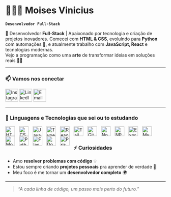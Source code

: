 # 👨🏻‍💻 Moises Vinicius

**`Desenvolvedor Full-Stack`**

🚀 Desenvolvedor **Full-Stack** | Apaixonado por tecnologia e criação de projetos inovadores.
Comecei com **HTML & CSS**, evoluíndo para **Python** com automações 🤖, e atualmente trabalho com **JavaScript, React** e tecnologias modernas.  
Vejo a programação como uma **arte** de transformar ideias em soluções reais 🎨💡

---

### 📫 Vamos nos conectar

[<img src="https://cdn-icons-png.flaticon.com/512/174/174855.png" width="40" alt="Instagram">](https://www.instagram.com/dev_vini.py/)
[<img src="https://cdn.jsdelivr.net/gh/devicons/devicon/icons/linkedin/linkedin-original.svg" width="40" alt="LinkedIn">](https://www.linkedin.com/in/moises-vinicius-327808371/)
[<img src="https://cdn-icons-png.flaticon.com/512/732/732200.png" width="40" alt="Email">](mailto:moisesvinicius.tech@gmail.com)

---

### 🤖 Linguagens e Tecnologias que sei ou to estudando

<img align="left" alt="HTML" title="HTML" width="30px" style="padding-right: 10px;" src="https://cdn.jsdelivr.net/gh/devicons/devicon@latest/icons/html5/html5-original.svg"/>
<img align="left" alt="CSS" title="CSS" width="30px" style="padding-right: 10px;" src="https://cdn.jsdelivr.net/gh/devicons/devicon@latest/icons/css3/css3-original.svg"/>
<img align="left" alt="JavaScript" title="JavaScript" width="30px" style="padding-right: 10px;" src="https://cdn.jsdelivr.net/gh/devicons/devicon@latest/icons/javascript/javascript-original.svg"/>
<img align="left" alt="TypeScript" title="TypeScript" width="30px" style="padding-right: 10px;" src="https://cdn.jsdelivr.net/gh/devicons/devicon@latest/icons/typescript/typescript-original.svg"/>
<img align="left" alt="React" title="React" width="30px" style="padding-right: 10px;" src="https://cdn.jsdelivr.net/gh/devicons/devicon@latest/icons/react/react-original.svg"/>
<img align="left" alt="Tailwind" title="Tailwind" width="30px" style="padding-right: 10px;" src="https://cdn.jsdelivr.net/gh/devicons/devicon@latest/icons/tailwindcss/tailwindcss-original.svg"/>
<img align="left" alt="Git" title="Git" width="30px" style="padding-right: 10px;" src="https://cdn.jsdelivr.net/gh/devicons/devicon@latest/icons/git/git-original.svg"/>
<img align="left" alt="Node.js" title="Node.js" width="30px" style="padding-right: 10px;" src="https://cdn.jsdelivr.net/gh/devicons/devicon@latest/icons/nodejs/nodejs-original.svg"/>
<img align="left" alt="NPM" title="NPM" width="30px" style="padding-right: 10px;" src="https://cdn.jsdelivr.net/gh/devicons/devicon@latest/icons/npm/npm-original-wordmark.svg"/>
<img align="left" alt="Express" title="Express" width="30px" style="padding-right: 10px;" src="https://cdn.jsdelivr.net/gh/devicons/devicon@latest/icons/express/express-original.svg"/>
<img align="left" alt="MySQL" title="MySQL" width="30px" style="padding-right: 10px;" src="https://cdn.jsdelivr.net/gh/devicons/devicon@latest/icons/mysql/mysql-original.svg"/>
<img align="left" alt="MongoDB" title="MongoDB" width="30px" style="padding-right: 10px;" src="https://cdn.jsdelivr.net/gh/devicons/devicon/icons/mongodb/mongodb-original.svg"/>

<img align="left" alt="Python" title="Python" width="30px" style="padding-right: 10px;" src="https://cdn.jsdelivr.net/gh/devicons/devicon@latest/icons/python/python-original.svg"/>

<img align="left" alt="Flask" title="Flask" width="30px" style="padding-right: 10px;" src="https://cdn.jsdelivr.net/gh/devicons/devicon@latest/icons/flask/flask-original.svg"/>

<img align="left" alt="Docker" title="Docker" width="30px" style="padding-right: 10px;" src="https://cdn.jsdelivr.net/gh/devicons/devicon/icons/docker/docker-original.svg"/>
<img align="left" alt="Prisma" title="Prisma ORM" width="30px" style="padding-right: 10px;" src="https://cdn.jsdelivr.net/gh/devicons/devicon/icons/prisma/prisma-original.svg"/>

<br><br>



### ⚡ Curiosidades

- Amo **resolver problemas com código** 💡  
- Estou sempre criando **projetos pessoais** pra aprender de verdade 🚀  
- Meu foco é me tornar um **desenvolvedor completo** 🌍  

---

> _“A cada linha de código, um passo mais perto do futuro.”_
